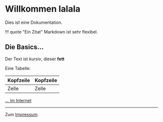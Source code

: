 # Willkommen lalala

Dies ist eine Dokumentation.

!!! quote "Ein Zitat"
    Markdown ist sehr flexibel.

## Die Basics...

Der Text ist *kursiv*, dieser **fett**

Eine Tabelle:

|Kopfzeile|Kopfzeile|
|---|---|
|Zelle|Zelle|

[... im Internet](https://www.markdownguide.org/basic-syntax/)

---

Zum [Impressum](legal/imprint.md).
​
